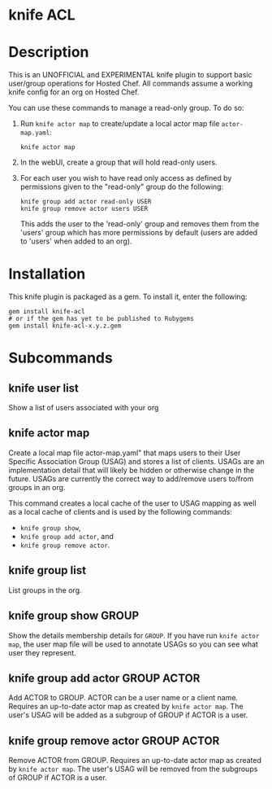 # knife ACL

# Description

This is an UNOFFICIAL and EXPERIMENTAL knife plugin to support basic
user/group operations for Hosted Chef. All commands assume a working
knife config for an org on Hosted Chef.

You can use these commands to manage a read-only group.  To do so:

1. Run `knife actor map` to create/update a local actor map file
   `actor-map.yaml`:

       knife actor map

2. In the webUI, create a group that will hold read-only users.

3. For each user you wish to have read only access as defined by
   permissions given to the "read-only" group do the following:

       knife group add actor read-only USER
       knife group remove actor users USER

   This adds the user to the 'read-only' group and removes them from the
   'users' group which has more permissions by default (users are
   added to 'users' when added to an org).

# Installation

This knife plugin is packaged as a gem.  To install it, enter the
following:

    gem install knife-acl
    # or if the gem has yet to be published to Rubygems
    gem install knife-acl-x.y.z.gem

# Subcommands

## knife user list

Show a list of users associated with your org

## knife actor map

Create a local map file actor-map.yaml" that maps users to their User
Specific Association Group (USAG) and stores a list of clients.  USAGs
are an implementation detail that will likely be hidden or otherwise
change in the future.  USAGs are currently the correct way to
add/remove users to/from groups in an org.

This command creates a local cache of the user to USAG mapping as well
as a local cache of clients and is used by the following commands:
- `knife group show`,
- `knife group add actor`, and
- `knife group remove actor`.

## knife group list

List groups in the org.

## knife group show GROUP

Show the details membership details for `GROUP`. If you have run
`knife actor map`, the user map file will be used to annotate USAGs so
you can see what user they represent.

## knife group add actor GROUP ACTOR

Add ACTOR to GROUP.  ACTOR can be a user name or a client
name. Requires an up-to-date actor map as created by `knife actor
map`.  The user's USAG will be added as a subgroup of GROUP if ACTOR
is a user.

## knife group remove actor GROUP ACTOR

Remove ACTOR from GROUP. Requires an up-to-date actor map as created by
`knife actor map`.  The user's USAG will be removed from the subgroups
of GROUP if ACTOR is a user.



